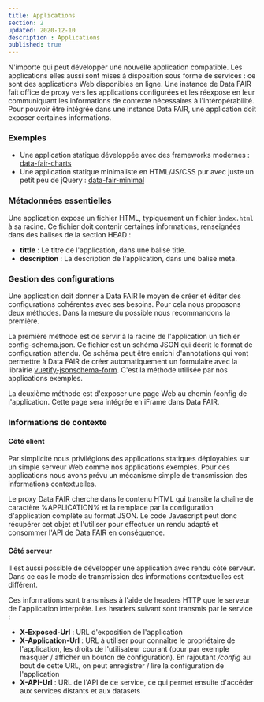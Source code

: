 ```yaml
---
title: Applications
section: 2
updated: 2020-12-10
description : Applications
published: true
---
```


N'importe qui peut développer une nouvelle application compatible. Les applications elles aussi sont mises à disposition sous forme de services : ce sont des applications Web disponibles en ligne. Une instance de Data FAIR fait office de proxy vers les applications configurées et les réexpose en leur communiquant les informations de contexte nécessaires à l'intéropérabilité. Pour pouvoir être intégrée dans une instance Data FAIR, une application doit exposer certaines informations.

### Exemples

  - Une application statique développée avec des frameworks modernes : [data-fair-charts](https://github.com/koumoul-dev/data-fair-charts)
  - Une application statique minimaliste en HTML/JS/CSS pur avec juste un petit peu de jQuery : [data-fair-minimal](https://github.com/koumoul-dev/data-fair-minimal)

### Métadonnées essentielles

Une application expose un fichier HTML, typiquement un fichier `ìndex.html` à sa racine. Ce fichier doit contenir certaines informations, renseignées dans des balises de la section HEAD :
 * **tittle** : Le titre de l'application, dans une balise title.
 * **description** : La description de l'application, dans une balise meta.

### Gestion des configurations

Une application doit donner à Data FAIR le moyen de créer et éditer des configurations cohérentes avec ses besoins. Pour cela nous proposons deux méthodes. Dans la mesure du possible nous recommandons la première.

La première méthode est de servir à la racine de l'application un fichier config-schema.json. Ce fichier est un schéma JSON qui décrit le format de configuration attendu. Ce schéma peut être enrichi d'annotations qui vont permettre à Data FAIR de créer automatiquement un formulaire avec la librairie [vuetify-jsonschema-form](https://github.com/koumoul-dev/vuetify-jsonschema-form). C'est la méthode utilisée par nos applications exemples.

La deuxième méthode est d'exposer une page Web au chemin /config de l'application. Cette page sera intégrée en iFrame dans Data FAIR.

### Informations de contexte

#### Côté client

Par simplicité nous privilégions des applications statiques déployables sur un simple serveur Web comme nos applications exemples. Pour ces applications nous avons prévu un mécanisme simple de transmission des informations contextuelles.

Le proxy Data FAIR cherche dans le contenu HTML qui transite la chaîne de caractère %APPLICATION% et la remplace par la configuration d'application complète au format JSON. Le code Javascript peut donc récupérer cet objet et l'utiliser pour effectuer un rendu adapté et consommer l'API de Data FAIR en conséquence.

#### Côté serveur

Il est aussi possible de développer une application avec rendu côté serveur. Dans ce cas le mode de transmission des informations contextuelles est différent.

Ces informations sont transmises à l'aide de headers HTTP que le serveur de l'application interprète. Les headers suivant sont transmis par le service :
 * **X-Exposed-Url** : URL d'exposition de l'application
 * **X-Application-Url** : URL à utiliser pour connaître le propriétaire de l'application, les droits de l'utilisateur courant (pour par exemple masquer / afficher un bouton de configuration). En rajoutant */config* au bout de cette URL, on peut enregistrer / lire la configuration de l'application
 * **X-API-Url** : URL de l'API de ce service, ce qui permet ensuite d'accéder aux services distants et aux datasets
